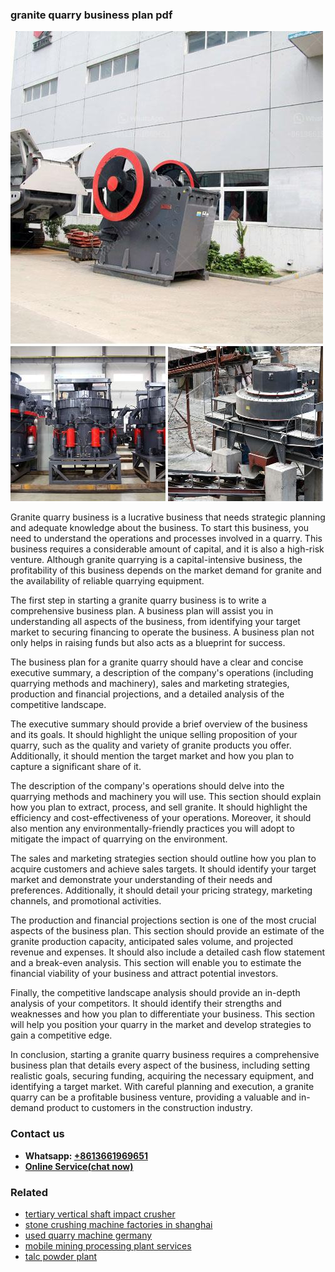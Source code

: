 <h3>granite quarry business plan pdf</h3><img src='1702260331.jpg' alt=''><p>Granite quarry business is a lucrative business that needs strategic planning and adequate knowledge about the business. To start this business, you need to understand the operations and processes involved in a quarry. This business requires a considerable amount of capital, and it is also a high-risk venture. Although granite quarrying is a capital-intensive business, the profitability of this business depends on the market demand for granite and the availability of reliable quarrying equipment.</p><p>The first step in starting a granite quarry business is to write a comprehensive business plan. A business plan will assist you in understanding all aspects of the business, from identifying your target market to securing financing to operate the business. A business plan not only helps in raising funds but also acts as a blueprint for success.</p><p>The business plan for a granite quarry should have a clear and concise executive summary, a description of the company's operations (including quarrying methods and machinery), sales and marketing strategies, production and financial projections, and a detailed analysis of the competitive landscape.</p><p>The executive summary should provide a brief overview of the business and its goals. It should highlight the unique selling proposition of your quarry, such as the quality and variety of granite products you offer. Additionally, it should mention the target market and how you plan to capture a significant share of it.</p><p>The description of the company's operations should delve into the quarrying methods and machinery you will use. This section should explain how you plan to extract, process, and sell granite. It should highlight the efficiency and cost-effectiveness of your operations. Moreover, it should also mention any environmentally-friendly practices you will adopt to mitigate the impact of quarrying on the environment.</p><p>The sales and marketing strategies section should outline how you plan to acquire customers and achieve sales targets. It should identify your target market and demonstrate your understanding of their needs and preferences. Additionally, it should detail your pricing strategy, marketing channels, and promotional activities.</p><p>The production and financial projections section is one of the most crucial aspects of the business plan. This section should provide an estimate of the granite production capacity, anticipated sales volume, and projected revenue and expenses. It should also include a detailed cash flow statement and a break-even analysis. This section will enable you to estimate the financial viability of your business and attract potential investors.</p><p>Finally, the competitive landscape analysis should provide an in-depth analysis of your competitors. It should identify their strengths and weaknesses and how you plan to differentiate your business. This section will help you position your quarry in the market and develop strategies to gain a competitive edge.</p><p>In conclusion, starting a granite quarry business requires a comprehensive business plan that details every aspect of the business, including setting realistic goals, securing funding, acquiring the necessary equipment, and identifying a target market. With careful planning and execution, a granite quarry can be a profitable business venture, providing a valuable and in-demand product to customers in the construction industry.</p><h3>Contact us</h3><ul><li><strong>Whatsapp:&nbsp;<a href="https://wa.me/8613661969651">+8613661969651</a></strong></li><li><a href="https://swt.shibang-china.com/?git&amp;zhl&amp;granite quarry business plan pdf"><strong>Online Service(chat now)</strong></a></li></ul><h3>Related</h3><ul><li><a href='tertiary vertical shaft impact crusher.md'>tertiary vertical shaft impact crusher</a></li><li><a href='stone crushing machine factories in shanghai.md'>stone crushing machine factories in shanghai</a></li><li><a href='used quarry machine germany.md'>used quarry machine germany</a></li><li><a href='mobile mining processing plant services.md'>mobile mining processing plant services</a></li><li><a href='talc powder plant.md'>talc powder plant</a></li></ul>